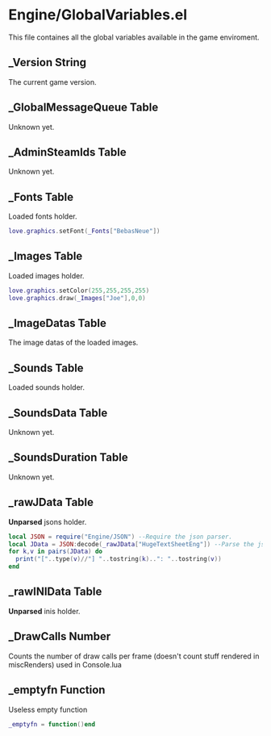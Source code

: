 # Engine/GlobalVariables.el
This file containes all the global variables available in the game enviroment.

## _Version **String**
The current game version.

## _GlobalMessageQueue **Table**
Unknown yet.

## _AdminSteamIds **Table**
Unknown yet.

## _Fonts **Table**
Loaded fonts holder.
```lua
love.graphics.setFont(_Fonts["BebasNeue"])
```

## _Images **Table**
Loaded images holder.
```lua
love.graphics.setColor(255,255,255,255)
love.graphics.draw(_Images["Joe"],0,0)
```

## _ImageDatas **Table**
The image datas of the loaded images.

## _Sounds **Table**
Loaded sounds holder.

## _SoundsData **Table**
Unknown yet.

## _SoundsDuration **Table**
Unknown yet.

## _rawJData **Table**
**Unparsed** jsons holder.
```lua
local JSON = require("Engine/JSON") --Require the json parser.
local JData = JSON:decode(_rawJData["HugeTextSheetEng"]) --Parse the json data of the Lib/UI/HUD/HugeTextSheetEng.json file
for k,v in pairs(JData) do
  print("["..type(v)//"] "..tostring(k)..": "..tostring(v))
end
```

## _rawINIData **Table**
**Unparsed** inis holder.

## _DrawCalls **Number**
Counts the number of draw calls per frame (doesn't count stuff rendered in miscRenders) used in Console.lua

## _emptyfn **Function**
Useless empty function
```lua
_emptyfn = function()end
```
